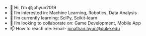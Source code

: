 - 👋 Hi, I’m @jphyun2019
- 👀 I’m interested in: Machine Learning, Robotics, Data Analysis
- 🌱 I’m currently learning: SciPy, Scikit-learn
- 💞️ I’m looking to collaborate on: Game Development, Mobile App
- 📫 How to reach me: Email- jonathan.hyun@duke.edu


<!---
jphyun2019/jphyun2019 is a ✨ special ✨ repository because its `README.md` (this file) appears on your GitHub profile.
You can click the Preview link to take a look at your changes.
--->
